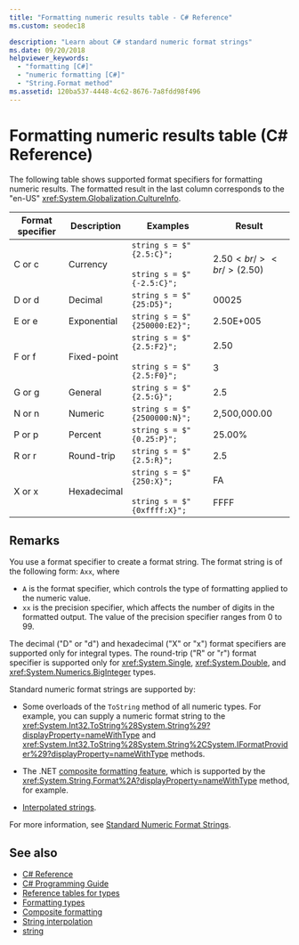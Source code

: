 ```yaml
---
title: "Formatting numeric results table - C# Reference"
ms.custom: seodec18

description: "Learn about C# standard numeric format strings"
ms.date: 09/20/2018
helpviewer_keywords: 
  - "formatting [C#]"
  - "numeric formatting [C#]"
  - "String.Format method"
ms.assetid: 120ba537-4448-4c62-8676-7a8fdd98f496
---
```

# Formatting numeric results table (C# Reference)

The following table shows supported format specifiers for formatting numeric results. The formatted result in the last column corresponds to the "en-US" <xref:System.Globalization.CultureInfo>.

|Format specifier|Description|Examples|Result|  
|----------------------|-----------------|--------------|------------|  
|C or c|Currency|`string s = $"{2.5:C}";`<br /><br /> `string s = $"{-2.5:C}";`|$2.50<br /><br /> ($2.50)|  
|D or d|Decimal|`string s = $"{25:D5}";`|00025|  
|E or e|Exponential|`string s = $"{250000:E2}";`|2.50E+005|  
|F or f|Fixed-point|`string s = $"{2.5:F2}";`<br /><br /> `string s = $"{2.5:F0}";`|2.50<br /><br /> 3|  
|G or g|General|`string s = $"{2.5:G}";`|2.5|  
|N or n|Numeric|`string s = $"{2500000:N}";`|2,500,000.00|  
|P or p|Percent|`string s = $"{0.25:P}";`|25.00%|  
|R or r|Round-trip|`string s = $"{2.5:R}";`|2.5|  
|X or x|Hexadecimal|`string s = $"{250:X}";`<br /><br /> `string s = $"{0xffff:X}";`|FA<br /><br /> FFFF|  

## Remarks

You use a format specifier to create a format string. The format string is of the following form: `Axx`, where

- `A` is the format specifier, which controls the type of formatting applied to the numeric value.
- `xx` is the precision specifier, which affects the number of digits in the formatted output. The value of the precision specifier ranges from 0 to 99.

The decimal ("D" or "d") and hexadecimal ("X" or "x") format specifiers are supported only for integral types. The round-trip ("R" or "r") format specifier is supported only for <xref:System.Single>, <xref:System.Double>, and <xref:System.Numerics.BigInteger> types.

Standard numeric format strings are supported by:

- Some overloads of the `ToString` method of all numeric types. For example, you can supply a numeric format string to the <xref:System.Int32.ToString%28System.String%29?displayProperty=nameWithType> and <xref:System.Int32.ToString%28System.String%2CSystem.IFormatProvider%29?displayProperty=nameWithType> methods.

- The .NET [composite formatting feature](../../../standard/base-types/composite-formatting.md), which is supported by the <xref:System.String.Format%2A?displayProperty=nameWithType> method, for example.

- [Interpolated strings](../tokens/interpolated.md).

For more information, see [Standard Numeric Format Strings](../../../standard/base-types/standard-numeric-format-strings.md).

## See also

- [C# Reference](../index.md)
- [C# Programming Guide](../../programming-guide/index.md)
- [Reference tables for types](reference-tables-for-types.md)
- [Formatting types](../../../standard/base-types/formatting-types.md)
- [Composite formatting](../../../standard/base-types/composite-formatting.md)
- [String interpolation](../tokens/interpolated.md)
- [string](string.md)
